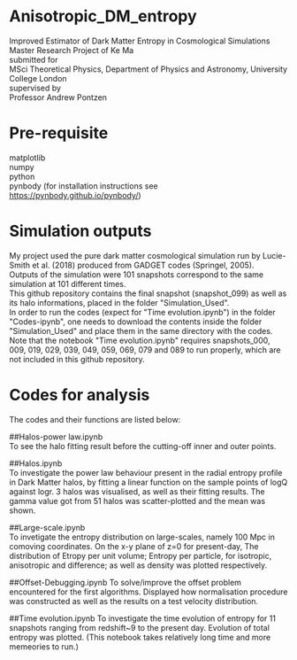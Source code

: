 # Anisotropic_DM_entropy

Improved Estimator of Dark Matter Entropy in Cosmological Simulations  
Master Research Project of Ke Ma  
submitted for  
MSci Theoretical Physics, Department of Physics and Astronomy, University College London  
supervised by  
Professor Andrew Pontzen  

# Pre-requisite

matplotlib  
numpy  
python  
pynbody (for installation instructions see https://pynbody.github.io/pynbody/)  

# Simulation outputs

My project used the pure dark matter cosmological simulation run by Lucie-Smith et al. (2018) produced from GADGET codes (Springel, 2005).  
Outputs of the simulation were 101 snapshots correspond to the same simulation at 101 different times.  
This github repository contains the final snapshot (snapshot_099) as well as its halo informations, placed in the folder "Simulation_Used".   
In order to run the codes (expect for "Time evolution.ipynb") in the folder "Codes-ipynb", one needs to download the contents inside the folder "Simulation_Used" and place them in the same directory with the codes.    
Note that the notebook "Time evolution.ipynb" requires snapshots_000, 009, 019, 029, 039, 049, 059, 069, 079 and 089 to run properly, which are not included in this github repository.  
 
# Codes for analysis

The codes and their functions are listed below:  

##Halos-power law.ipynb   
To see the halo fitting result before the cutting-off inner and outer points.

##Halos.ipynb  
To investigate the power law behaviour present in the radial entropy profile in Dark Matter halos, by fitting a linear function on the sample points of logQ against logr. 
3 halos was visualised, as well as their fitting results. The gamma value got from 51 halos was scatter-plotted and the mean was shown.

##Large-scale.ipynb  
To invetigate the entropy distribution on large-scales, namely 100 Mpc in comoving coordinates. On the x-y plane of z=0 for present-day, 
The distribution of  Etropy per unit volume; Entropy per particle, for isotropic, anisotropic and difference; as well as density was plotted respectively.

##Offset-Debugging.ipynb
To solve/improve the offset problem encountered for the first algorithms. Displayed how normalisation procedure was constructed as well as the results on a test velocity distribution.

##Time evolution.ipynb
To investigate the time evolution of entropy for 11 snapshots ranging from redshift~9 to the present day. Evolution of total entropy was plotted. (This notebook takes relatively long time and more memeories to run.)
